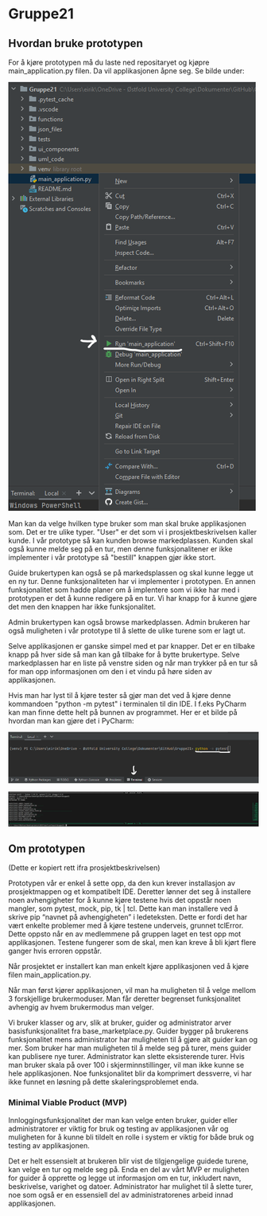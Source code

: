 # Gruppe21
## Hvordan bruke prototypen
For å kjøre prototypen må du laste ned repositaryet og kjøpre main_application.py filen. Da vil applikasjonen åpne seg. Se bilde under:

![Hvordan starte applikajsonen](bilder/how_to_start_app.png)

Man kan da velge hvilken type bruker som man skal bruke applikasjonen som. Det er tre ulike typer. "User" er det som vi i prosjektbeskrivelsen kaller kunde. I vår prototype så kan kunden browse markedplassen. Kunden skal også kunne melde seg på en tur, men denne funksjonalitener er ikke implementer i vår prototype så "bestill" knappen gjør ikke stort.

Guide brukertypen kan også se på markedsplassen og skal kunne legge ut en ny tur. Denne funksjonaliteten har vi implementer i prototypen. En annen funksjonalitet som hadde planer om å implentere som vi ikke har med i prototypen er det å kunne redigere på en tur. Vi har knapp for å kunne gjøre det men den knappen har ikke funksjonalitet. 

Admin brukertypen kan også browse markedplassen. Admin brukeren har også muligheten i vår prototype til å slette de ulike turene som er lagt ut.

Selve applikasjonen er ganske simpel med et par knapper. Det er en tilbake knapp på hver side så man kan gå tilbake for å bytte brukertype. Selve markedplassen har en liste på venstre siden og når man trykker på en tur så for man opp informasjonen om den i et vindu på høre siden av applikasjonen.

Hvis man har lyst til å kjøre tester så gjør man det ved å kjøre denne kommandoen "python -m pytest" i terminalen til din IDE. I f.eks PyCharm kan man finne dette helt på bunnen av programmet. Her er et bilde på hvordan man kan gjøre det i PyCharm:

![Hvordan starte testene](bilder/how_to_start_the_tests.png)

![Tester har passert](bilder/tests_passed.png)


## Om prototypen
(Dette er kopiert rett ifra prosjektbeskrivelsen)


Prototypen vår er enkel å sette opp, da den kun krever installasjon av prosjektmappen og et kompatibelt IDE. Deretter lønner det seg å installere noen avhengigheter for å kunne kjøre testene hvis det oppstår noen mangler, som pytest, mock, pip, tk | tcl. Dette kan man installere ved å skrive pip “navnet på avhengigheten” i ledeteksten. Dette er fordi det har vært enkelte problemer med å kjøre testene underveis, grunnet tclError. Dette oppsto når en av medlemmene på gruppen laget en test opp mot applikasjonen. Testene fungerer som de skal, men kan kreve å bli kjørt flere ganger hvis erroren oppstår.

Når prosjektet er installert kan man enkelt kjøre applikasjonen ved å kjøre filen main_application.py. 

Når man først kjører applikasjonen, vil man ha muligheten til å velge mellom 3 forskjellige brukermoduser. Man får deretter begrenset funksjonalitet avhengig av hvem brukermodus man velger.

Vi bruker klasser og arv, slik at bruker, guider og administrator arver basisfunksjonalitet fra base_marketplace.py. Guider bygger på brukerens funksjonalitet mens administrator har muligheten til å gjøre alt guider kan og mer. 
Som bruker har man muligheten til å melde seg på turer, mens guider kan publisere nye turer. Administrator kan slette eksisterende turer.
Hvis man bruker skala på over 100 i skjerminnstillinger, vil man ikke kunne se hele applikasjonen. Noe funksjonalitet blir da komprimert dessverre, vi har ikke funnet en løsning på dette skaleringsproblemet enda.

### Minimal Viable Product (MVP)
Innloggingsfunksjonalitet der man kan velge enten bruker, guider eller administratorer er viktig for bruk og testing av applikasjonen vår og muligheten for å kunne bli tildelt en rolle i system er viktig for både bruk og testing av applikasjonen. 

Det er helt essensielt at brukeren blir vist de tilgjengelige guidede turene, kan velge en tur og melde seg på. Enda en del av vårt MVP er muligheten for guider å opprette og legge ut informasjon om en tur, inkludert navn, beskrivelse, varighet og datoer. Administrator har mulighet til å slette turer, noe som også er en essensiell del av administratorenes arbeid innad applikasjonen.
